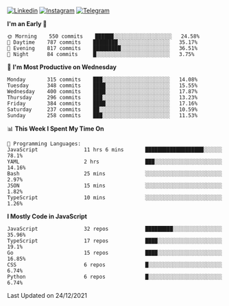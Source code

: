 [![Linkedin](https://img.shields.io/badge/-Archie-blue?style=flat-square&labelColor=gray&logo=Linkedin&logoColor=white&link=https://www.linkedin.com/in/archisdi)](https://www.linkedin.com/in/archisdi)
[![Instagram](https://img.shields.io/badge/-@archisdi-orange?style=flat-square&labelColor=gray&logo=Instagram&logoColor=white&link=https://www.instagram.com/archisdi)](https://www.instagram.com/archisdi)
[![Telegram](https://img.shields.io/badge/-aai-informational?style=flat-square&labelColor=gray&logo=telegram&logoColor=white&link=https://t.me/archisdi)](https://t.me/archisdi)

<!--START_SECTION:waka-->
**I'm an Early 🐤** 

```text
🌞 Morning    550 commits    ██████░░░░░░░░░░░░░░░░░░░   24.58% 
🌆 Daytime    787 commits    ████████░░░░░░░░░░░░░░░░░   35.17% 
🌃 Evening    817 commits    █████████░░░░░░░░░░░░░░░░   36.51% 
🌙 Night      84 commits     █░░░░░░░░░░░░░░░░░░░░░░░░   3.75%

```
📅 **I'm Most Productive on Wednesday** 

```text
Monday       315 commits    ███░░░░░░░░░░░░░░░░░░░░░░   14.08% 
Tuesday      348 commits    ████░░░░░░░░░░░░░░░░░░░░░   15.55% 
Wednesday    400 commits    ████░░░░░░░░░░░░░░░░░░░░░   17.87% 
Thursday     296 commits    ███░░░░░░░░░░░░░░░░░░░░░░   13.23% 
Friday       384 commits    ████░░░░░░░░░░░░░░░░░░░░░   17.16% 
Saturday     237 commits    ██░░░░░░░░░░░░░░░░░░░░░░░   10.59% 
Sunday       258 commits    ███░░░░░░░░░░░░░░░░░░░░░░   11.53%

```


📊 **This Week I Spent My Time On** 

```text
💬 Programming Languages: 
JavaScript               11 hrs 6 mins       ███████████████████░░░░░░   78.1% 
YAML                     2 hrs               ███░░░░░░░░░░░░░░░░░░░░░░   14.16% 
Bash                     25 mins             ░░░░░░░░░░░░░░░░░░░░░░░░░   2.97% 
JSON                     15 mins             ░░░░░░░░░░░░░░░░░░░░░░░░░   1.82% 
TypeScript               10 mins             ░░░░░░░░░░░░░░░░░░░░░░░░░   1.26%

```

**I Mostly Code in JavaScript** 

```text
JavaScript               32 repos            █████████░░░░░░░░░░░░░░░░   35.96% 
TypeScript               17 repos            ████░░░░░░░░░░░░░░░░░░░░░   19.1% 
Go                       15 repos            ████░░░░░░░░░░░░░░░░░░░░░   16.85% 
CSS                      6 repos             █░░░░░░░░░░░░░░░░░░░░░░░░   6.74% 
Python                   6 repos             █░░░░░░░░░░░░░░░░░░░░░░░░   6.74%

```



 Last Updated on 24/12/2021
<!--END_SECTION:waka-->